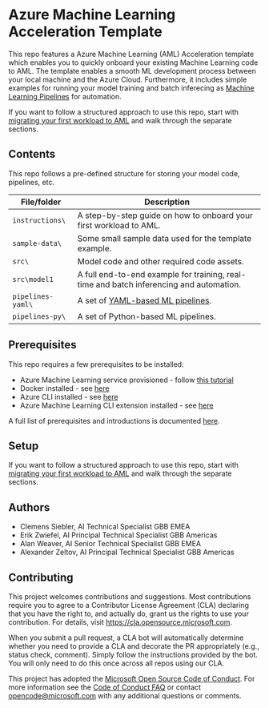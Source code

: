 # Azure Machine Learning Acceleration Template

<!-- 
Guidelines on README format: https://review.docs.microsoft.com/help/onboard/admin/samples/concepts/readme-template?branch=master

Guidance on onboarding samples to docs.microsoft.com/samples: https://review.docs.microsoft.com/help/onboard/admin/samples/process/onboarding?branch=master

Taxonomies for products and languages: https://review.docs.microsoft.com/new-hope/information-architecture/metadata/taxonomies?branch=master
-->

This repo features a Azure Machine Learning (AML) Acceleration template which enables you to quickly onboard your existing Machine Learning code to AML. The template enables a smooth ML development process between your local machine and the Azure Cloud. Furthermore, it includes simple examples for running your model training and batch inferecing as [Machine Learning Pipelines](https://docs.microsoft.com/en-us/azure/machine-learning/concept-ml-pipelines) for automation.

If you want to follow a structured approach to use this repo, start with [migrating your first workload to AML](instructions/README.md) and walk through the separate sections.

## Contents

This repo follows a pre-defined structure for storing your model code, pipelines, etc.

| File/folder       | Description                                |
|-------------------|--------------------------------------------|
| `instructions\`   | A step-by-step guide on how to onboard your first workload to AML. |
| `sample-data\`   | Some small sample data used for the template example. |
| `src\`             | Model code and other required code assets. |
| `src\model1`     | A full end-to-end example for training, real-time and batch inferencing and automation. |
| `pipelines-yaml\`  | A set of [YAML-based ML pipelines](https://docs.microsoft.com/en-us/azure/machine-learning/reference-pipeline-yaml).      |
| `pipelines-py\`    | A set of Python-based ML pipelines.             |


## Prerequisites

This repo requires a few prerequisites to be installed:

* Azure Machine Learning service provisioned - follow [this tutorial](https://docs.microsoft.com/en-us/azure/machine-learning/how-to-manage-workspace#create-a-workspace)
* Docker installed - see [here](https://docs.docker.com/get-docker/)
* Azure CLI installed - see [here](https://docs.microsoft.com/en-us/cli/azure/install-azure-cli?view=azure-cli-latest)
* Azure Machine Learning CLI extension installed - see [here](https://docs.microsoft.com/en-us/azure/machine-learning/reference-azure-machine-learning-cli)

A full list of prerequisites and introductions is documented [here](instructions/00-prerequisites.md).

## Setup

If you want to follow a structured approach to use this repo, start with [migrating your first workload to AML](instructions/README.md) and walk through the separate sections.

## Authors

* Clemens Siebler, AI Technical Specialist GBB EMEA
* Erik Zwiefel, AI Principal Technical Specialist GBB Americas
* Alan Weaver, AI Senior Technical Specialist GBB EMEA
* Alexander Zeltov, AI Principal Technical Specialist GBB Americas

## Contributing

This project welcomes contributions and suggestions.  Most contributions require you to agree to a
Contributor License Agreement (CLA) declaring that you have the right to, and actually do, grant us
the rights to use your contribution. For details, visit https://cla.opensource.microsoft.com.

When you submit a pull request, a CLA bot will automatically determine whether you need to provide
a CLA and decorate the PR appropriately (e.g., status check, comment). Simply follow the instructions
provided by the bot. You will only need to do this once across all repos using our CLA.

This project has adopted the [Microsoft Open Source Code of Conduct](https://opensource.microsoft.com/codeofconduct/).
For more information see the [Code of Conduct FAQ](https://opensource.microsoft.com/codeofconduct/faq/) or
contact [opencode@microsoft.com](mailto:opencode@microsoft.com) with any additional questions or comments.

